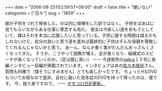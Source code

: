 +++
date = "2006-08-25T02:59:57+09:00"
draft = false
title = "嫁いない"
categories = ["日々"]
slug = "1859"
+++

嫁が子供をつれて帰省した。のは別に喧嘩をした訳ではなく。
子供をばあばに見てもらいながらある仕事に専念する為だ。
彼女は今新しい道を歩もうとしていて、僕はそれを本当に応援したいと思っている。子供に接する時間は減るかもしれないけど、自分の良いと思う道を進めば最終的に子供はそんな母親を尊敬してくれるんじゃないかと思う。
あーん、なんか書く事がだんだんおっさんくさくなってきた。
そうか、こうやって説教が増え、足が臭くなり、結婚式のスピーチが長くなっていくのか。（足は既に臭い）
ーー
今週発売の<a href="http://sabra.jp" target="_blank">sabra</a>１５号に長編インタビュー前編が掲載されています。インタビュアはあの<a href="http://blog.goo.ne.jp/hwj-sasaki/" target="_blank">佐々木俊尚</a>さん。質問も的確で（偉そうにすみません）とても楽しかったです。
ちょっとHなDVDもついてお得なので是非。会社に届いた見本誌のDVDを持って帰ったのは、僕です。
今、独り身ですので。
ーー
<a href="http://diary.omocoro.jp/?eid=6904" target="_blank">オモコロ日記更新。</a>
